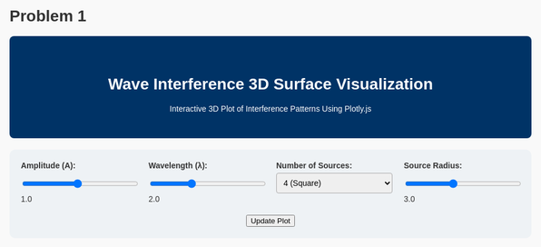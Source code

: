 # Problem 1

<!DOCTYPE html>
<html lang="en">
<head>
  <meta charset="UTF-8">
  <meta name="viewport" content="width=device-width, initial-scale=1.0">
  <title>Wave Interference Explorations - 3D Visualization</title>
  <script src="https://cdn.plot.ly/plotly-latest.min.js"></script>
  <style>
    body {
      font-family: Arial, sans-serif;
      background: #f9f9f9;
      margin: 0;
      padding: 20px;
      color: #333;
      max-width: 1000px;
      margin: auto;
    }
    header {
      background: #003366;
      color: white;
      padding: 30px 20px;
      text-align: center;
      border-radius: 8px;
      margin-bottom: 20px;
    }
    .controls {
      background: #eef2f5;
      padding: 20px;
      border-radius: 10px;
      display: flex;
      flex-wrap: wrap;
      gap: 20px;
      margin-bottom: 30px;
      justify-content: center;
    }
    .control-group {
      flex: 1;
      min-width: 200px;
    }
    label {
      display: block;
      margin-bottom: 5px;
      font-weight: bold;
    }
    input, select {
      width: 100%;
      padding: 8px;
      font-size: 14px;
      border-radius: 4px;
      border: 1px solid #aaa;
    }
  </style>
</head>
<body>
  <header>
    <h1>Wave Interference 3D Surface Visualization</h1>
    <p>Interactive 3D Plot of Interference Patterns Using Plotly.js</p>
  </header>

  <div class="controls">
    <div class="control-group">
      <label for="amplitude">Amplitude (A):</label>
      <input type="range" id="amplitude" min="0.1" max="2" step="0.1" value="1.0">
      <span id="ampValue">1.0</span>
    </div>
    <div class="control-group">
      <label for="wavelength">Wavelength (λ):</label>
      <input type="range" id="wavelength" min="0.5" max="5" step="0.1" value="2.0">
      <span id="waveValue">2.0</span>
    </div>
    <div class="control-group">
      <label for="sources">Number of Sources:</label>
      <select id="sources">
        <option value="3">3 (Triangle)</option>
        <option value="4" selected>4 (Square)</option>
        <option value="5">5 (Pentagon)</option>
        <option value="6">6 (Hexagon)</option>
        <option value="8">8 (Octagon)</option>
      </select>
    </div>
    <div class="control-group">
      <label for="radius">Source Radius:</label>
      <input type="range" id="radius" min="1" max="6" step="0.5" value="3">
      <span id="radiusValue">3.0</span>
    </div>
    <button id="updateBtn">Update Plot</button>
  </div>

  <div id="plot3d"></div>

  <script>
    const amplitudeInput = document.getElementById('amplitude');
    const wavelengthInput = document.getElementById('wavelength');
    const sourcesInput = document.getElementById('sources');
    const radiusInput = document.getElementById('radius');
    const updateBtn = document.getElementById('updateBtn');
    const ampValue = document.getElementById('ampValue');
    const waveValue = document.getElementById('waveValue');
    const radiusValue = document.getElementById('radiusValue');

    ampValue.textContent = amplitudeInput.value;
    waveValue.textContent = wavelengthInput.value;
    radiusValue.textContent = radiusInput.value;

    amplitudeInput.addEventListener('input', () => ampValue.textContent = amplitudeInput.value);
    wavelengthInput.addEventListener('input', () => waveValue.textContent = wavelengthInput.value);
    radiusInput.addEventListener('input', () => radiusValue.textContent = radiusInput.value);

    updateBtn.addEventListener('click', plotSurface);

    function regularPolygon(n, radius) {
      const points = [];
      for (let i = 0; i < n; i++) {
        const angle = (2 * Math.PI * i) / n;
        points.push([radius * Math.cos(angle), radius * Math.sin(angle)]);
      }
      return points;
    }

    function plotSurface() {
      const A = parseFloat(amplitudeInput.value);
      const wavelength = parseFloat(wavelengthInput.value);
      const numSources = parseInt(sourcesInput.value);
      const sourceRadius = parseFloat(radiusInput.value);
      const k = 2 * Math.PI / wavelength;
      const omega = 2 * Math.PI * 1.0; // fixed frequency
      const phi = 0;
      const t = 0; // snapshot at t = 0

      const size = 50;
      const range = 5;
      const x = [...Array(size)].map((_, i) => -range + (2 * range * i) / (size - 1));
      const y = x;

      const X = [], Y = [], Z = [];
      const sources = regularPolygon(numSources, sourceRadius);

      for (let i = 0; i < size; i++) {
        X[i] = [];
        Y[i] = [];
        Z[i] = [];
        for (let j = 0; j < size; j++) {
          const xi = x[j];
          const yi = y[i];
          let eta = 0;
          for (const [x0, y0] of sources) {
            const R = Math.sqrt((xi - x0) ** 2 + (yi - y0) ** 2);
            const amplitude = R < 0.01 ? A : A / Math.sqrt(R + 0.01);
            eta += amplitude * Math.cos(k * R - omega * t + phi);
          }
          X[i][j] = xi;
          Y[i][j] = yi;
          Z[i][j] = eta;
        }
      }

      const data = [{
        type: 'surface',
        x: X,
        y: Y,
        z: Z,
        colorscale: 'Jet',
        contours: {
          z: {
            show: true,
            usecolormap: true,
            highlightcolor: "#42f462",
            project: { z: true }
          }
        }
      }];

      const layout = {
        title: '3D Wave Interference Pattern',
        autosize: true,
        scene: {
          xaxis: { title: 'X' },
          yaxis: { title: 'Y' },
          zaxis: { title: 'Displacement η(x, y, t)' }
        }
      };

      Plotly.newPlot('plot3d', data, layout);
    }

    plotSurface();
  </script>
</body>
</html>